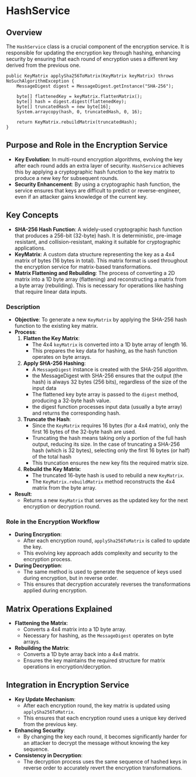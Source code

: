 # HashService

Overview
--------
The `HashService` class is a crucial component of the encryption service. It is responsible for updating the encryption key through hashing, enhancing security by ensuring that each round of encryption uses a different key derived from the previous one.


    public KeyMatrix applySha256ToMatrix(KeyMatrix keyMatrix) throws NoSuchAlgorithmException {
        MessageDigest digest = MessageDigest.getInstance("SHA-256");

        byte[] flattenedKey = keyMatrix.flattenMatrix();
        byte[] hash = digest.digest(flattenedKey);
        byte[] truncatedHash = new byte[16];
        System.arraycopy(hash, 0, truncatedHash, 0, 16);

        return KeyMatrix.rebuildMatrix(truncatedHash);
    }


Purpose and Role in the Encryption Service
------------------------------------------

-   **Key Evolution**: In multi-round encryption algorithms, evolving the key after each round adds an extra layer of security. `HashService` achieves this by applying a cryptographic hash function to the key matrix to produce a new key for subsequent rounds.
-   **Security Enhancement**: By using a cryptographic hash function, the service ensures that keys are difficult to predict or reverse-engineer, even if an attacker gains knowledge of the current key.

Key Concepts
------------

-   **SHA-256 Hash Function**: A widely-used cryptographic hash function that produces a 256-bit (32-byte) hash. It is deterministic, pre-image resistant, and collision-resistant, making it suitable for cryptographic applications.
-   **KeyMatrix**: A custom data structure representing the key as a 4x4 matrix of bytes (16 bytes in total). This matrix format is used throughout the encryption service for matrix-based transformations.
-   **Matrix Flattening and Rebuilding**: The process of converting a 2D matrix into a 1D byte array (flattening) and reconstructing a matrix from a byte array (rebuilding). This is necessary for operations like hashing that require linear data inputs.

### Description

-   **Objective**: To generate a new `KeyMatrix` by applying the SHA-256 hash function to the existing key matrix.
-   **Process**:
    1.  **Flatten the Key Matrix**:
        -   The 4x4 `keyMatrix` is converted into a 1D byte array of length 16.
        -   This prepares the key data for hashing, as the hash function operates on byte arrays.
    2.  **Apply SHA-256 Hashing**:
        -   A `MessageDigest` instance is created with the SHA-256 algorithm.
        - the MessageDigest with SHA-256 ensures that the output (the hash) is always 32 bytes (256 bits), regardless of the size of the input data
        -   The flattened key byte array is passed to the `digest` method, producing a 32-byte hash value.
        - the digest function processes input data (usually a byte array) and returns the corresponding hash.
    3.  **Truncate the Hash**:
        -   Since the `KeyMatrix` requires 16 bytes (for a 4x4 matrix), only the first 16 bytes of the 32-byte hash are used.
        - Truncating the hash means taking only a portion of the full hash output, reducing its size. In the case of truncating a SHA-256 hash (which is 32 bytes), selecting only the first 16 bytes (or half) of the total hash
        -   This truncation ensures the new key fits the required matrix size.
    4.  **Rebuild the Key Matrix**:
        -   The truncated 16-byte hash is used to rebuild a new `KeyMatrix`.
        -   The `KeyMatrix.rebuildMatrix` method reconstructs the 4x4 matrix from the byte array.
-   **Result**:
    -   Returns a new `KeyMatrix` that serves as the updated key for the next encryption or decryption round.

### Role in the Encryption Workflow

-   **During Encryption**:
    -   After each encryption round, `applySha256ToMatrix` is called to update the key.
    -   This evolving key approach adds complexity and security to the encryption process.
-   **During Decryption**:
    -   The same method is used to generate the sequence of keys used during encryption, but in reverse order.
    -   This ensures that decryption accurately reverses the transformations applied during encryption.

Matrix Operations Explained
---------------------------

-   **Flattening the Matrix**:
    -   Converts a 4x4 matrix into a 1D byte array.
    -   Necessary for hashing, as the `MessageDigest` operates on byte arrays.
-   **Rebuilding the Matrix**:
    -   Converts a 1D byte array back into a 4x4 matrix.
    -   Ensures the key maintains the required structure for matrix operations in encryption/decryption.

Integration in Encryption Service
---------------------------------

-   **Key Update Mechanism**:
    -   After each encryption round, the key matrix is updated using `applySha256ToMatrix`.
    -   This ensures that each encryption round uses a unique key derived from the previous key.
-   **Enhancing Security**:
    -   By changing the key each round, it becomes significantly harder for an attacker to decrypt the message without knowing the key sequence.
-   **Consistency in Decryption**:
    -   The decryption process uses the same sequence of hashed keys in reverse order to accurately revert the encryption transformations.